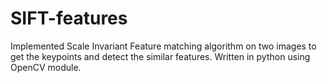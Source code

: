 # SIFT-features

Implemented Scale Invariant Feature matching algorithm on two images to get the keypoints and detect the similar features. Written in python using OpenCV module.
